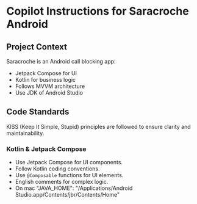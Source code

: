 # Copilot Instructions for Saracroche Android

## Project Context
Saracroche is an Android call blocking app:
- Jetpack Compose for UI
- Kotlin for business logic
- Follows MVVM architecture
- Use JDK of Android Studio

## Code Standards

KISS (Keep It Simple, Stupid) principles are followed to ensure clarity and maintainability.

### Kotlin & Jetpack Compose
- Use Jetpack Compose for UI components.
- Follow Kotlin coding conventions.
- Use `@Composable` functions for UI elements.
- English comments for complex logic.
- On mac "JAVA_HOME": "/Applications/Android Studio.app/Contents/jbr/Contents/Home"
